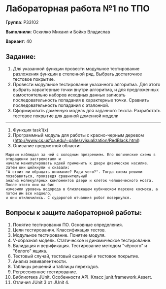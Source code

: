 # Лабораторная работа №1 по ТПО

**Группа**: P33102

**Выполнили**: Оскилко Михаил и Бойко Владислав

**Вариант**: 40

## Задание:

1. Для указанной функции провести модульное тестирование разложения функции в степенной ряд. Выбрать достаточное тестовое покрытие.
2. Провести модульное тестирование указанного алгоритма. Для этого выбрать характерные точки внутри алгоритма, и для предложенных самостоятельно наборов исходных данных записать последовательность попадания в характерные точки. Сравнить последовательность попадания с эталонной.
3. Сформировать доменную модель для заданного текста.  Разработать тестовое покрытие для данной доменной модели

---

1. Функция task1(x)
2. Программный модуль для работы с красно-черным деревом (http://www.cs.usfca.edu/~galles/visualization/RedBlack.html)
3. Описание предметной области:
~~~ 
Марвин наблюдал за ней с холодным презрением. Его логические схемы в отвращении застрекотали и 
начали манипулировать идеей применить к двери физическое насилие. Затем они щелкнули и сказали: 
"А стоит ли обращать внимание? Ради чего?". Тогда схемы решили позабавиться, произведя сравнительный 
анализ молекулярных компонентов двери и клеток человеческого мозга. После этого они на бис 
измерили уровень водорода в близлежащем кубическом парсеке космоса, а потом им все надоело, 
и они отключились. С судорогой отчаяния робот повернулся. 
~~~

## Вопросы к защите лабораторной работы:

1. Понятие тестирования ПО. Основные определения.
2. Цели тестирования. Классификация тестов.
3. Модульное тестирование. Понятие модуля.
4. V-образная модель. Статическое и динамическое тестирование.
5. Валидация и верификация. Тестирование методом "чёрного" и "белого" ящика.
6. Тестовый случай, тестовый сценарий и тестовое покрытие.
7. Анализ эквивалентности.
8. Таблицы решений и таблицы переходов.
9. Регрессионное тестирование.
10. Библиотека JUnit. Особенности API. Класс junit.framework.Assert.
11. Отличия JUnit 3 от JUnit 4.
